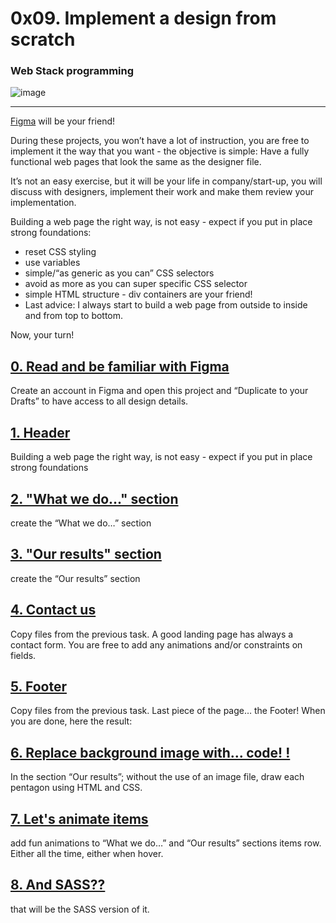# 0x09. Implement a design from scratch

### Web Stack programming

![image](https://user-images.githubusercontent.com/58374190/107286858-6ee7f780-6a61-11eb-853f-8b95b3e822b1.png)



___________________________________________________________________________________________________________________________________________________________
[Figma](https://www.figma.com/) will be your friend!

During these projects, you won’t have a lot of instruction, you are free to implement it the way that you want - the objective is simple: Have a fully functional web pages that look the same as the designer file.


It’s not an easy exercise, but it will be your life in company/start-up, you will discuss with designers, implement their work and make them review your implementation.

Building a web page the right way, is not easy - expect if you put in place strong foundations:

* reset CSS styling
* use variables
* simple/“as generic as you can” CSS selectors
* avoid as more as you can super specific CSS selector
* simple HTML structure - div containers are your friend!
* Last advice: I always start to build a web page from outside to inside and from top to bottom.

Now, your turn!




## [0. Read and be familiar with Figma](https://intranet.hbtn.io/projects/624)
Create an account in Figma and open this project and “Duplicate to your Drafts” to have access to all design details.

## [1. Header ](https://intranet.hbtn.io/projects/624)
Building a web page the right way, is not easy - expect if you put in place strong foundations

## [2. "What we do..." section](https://intranet.hbtn.io/projects/624)
 create the “What we do…” section

## [3. "Our results" section ](https://intranet.hbtn.io/projects/624)
create the “Our results” section


## [4. Contact us ](https://intranet.hbtn.io/projects/624)
Copy files from the previous task.
A good landing page has always a contact form.
You are free to add any animations and/or constraints on fields.

## [5. Footer ](https://intranet.hbtn.io/projects/624)
Copy files from the previous task.
Last piece of the page… the Footer!
When you are done, here the result:


## [6. Replace background image with... code! !](https://intranet.hbtn.io/projects/624)
In the section “Our results”; without the use of an image file, draw each pentagon using HTML and CSS.

## [7. Let's animate items](https://intranet.hbtn.io/projects/624)
add fun animations to “What we do…” and “Our results” sections items row. Either all the time, either when hover.

## [8. And SASS??  ](https://intranet.hbtn.io/projects/624)
that will be the SASS version of it.
